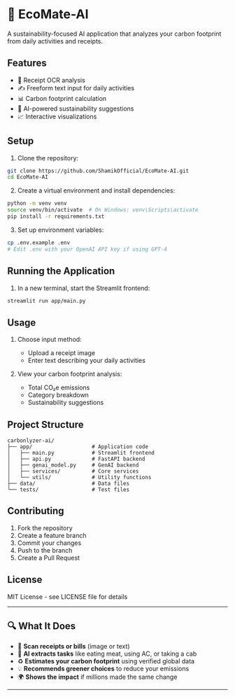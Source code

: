 # 🌱 EcoMate-AI

A sustainability-focused AI application that analyzes your carbon footprint from daily activities and receipts.

## Features

- 📸 Receipt OCR analysis
- ✍️ Freeform text input for daily activities
- 📊 Carbon footprint calculation
- 🌿 AI-powered sustainability suggestions
- 📈 Interactive visualizations

## Setup

1. Clone the repository:
```bash
git clone https://github.com/ShamikOfficial/EcoMate-AI.git
cd EcoMate-AI
```

2. Create a virtual environment and install dependencies:
```bash
python -m venv venv
source venv/bin/activate  # On Windows: venv\Scripts\activate
pip install -r requirements.txt
```


3. Set up environment variables:
```bash
cp .env.example .env
# Edit .env with your OpenAI API key if using GPT-4
```

## Running the Application

1. In a new terminal, start the Streamlit frontend:
```bash
streamlit run app/main.py
```

## Usage

1. Choose input method:
   - Upload a receipt image
   - Enter text describing your daily activities

2. View your carbon footprint analysis:
   - Total CO₂e emissions
   - Category breakdown
   - Sustainability suggestions

## Project Structure

```
carbonlyzer-ai/
├── app/                   # Application code
│   ├── main.py            # Streamlit frontend
│   ├── api.py             # FastAPI backend
│   ├── genai_model.py     # GenAI backend
│   ├── services/          # Core services
│   └── utils/             # Utility functions
├── data/                  # Data files
└── tests/                 # Test files
```

## Contributing

1. Fork the repository
2. Create a feature branch
3. Commit your changes
4. Push to the branch
5. Create a Pull Request

## License

MIT License - see LICENSE file for details

---

## 🔍 What It Does

- 📸 **Scan receipts or bills** (image or text)
- 🧠 **AI extracts tasks** like eating meat, using AC, or taking a cab
- ♻️ **Estimates your carbon footprint** using verified global data
- 💡 **Recommends greener choices** to reduce your emissions
- 🌍 **Shows the impact** if millions made the same change

---
